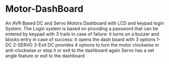 # Motor-DashBoard
An AVR Based DC and Servo Motors Dashboard with LCD and keypad login System. 
The Login system is based on providing a password that can be entered by keypad with 3 trails 
in case of failure: it turns on a buzzer and blocks entry
in case of success: it opens the dash board with 3 options
1- DC 2-SERVO 3-Exit
DC provides 4 options to turn the motor clockwise or anti-clockwise or stop it 
or exit to the dashboard again
Servo has a set angle feature or exit to the dashboard
